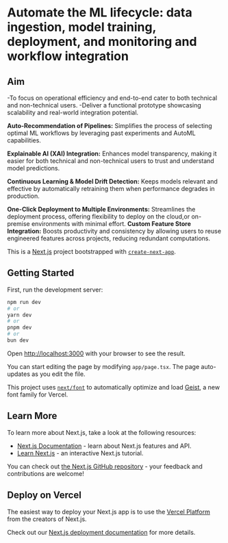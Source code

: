 # Automate the ML lifecycle: data ingestion, model training, deployment, and monitoring and workflow integration

## Aim
-To focus on operational efficiency and end-to-end cater to both technical and non-technical users.
-Deliver a functional prototype showcasing scalability and real-world integration potential.

 **Auto-Recommendation of Pipelines:** Simplifies the process of selecting optimal ML workflows by leveraging past experiments and AutoML capabilities.
 
 **Explainable AI (XAI) Integration:** Enhances model transparency, making it easier for both technical and non-technical users to trust and understand model predictions.
 
 **Continuous Learning & Model Drift Detection:** Keeps models relevant and effective by automatically retraining them when performance degrades in production.
 
 **One-Click Deployment to Multiple Environments:** Streamlines the deployment process, offering flexibility to deploy on the cloud,or on-premise environments with minimal 
effort.
 **Custom Feature Store Integration:** Boosts productivity and consistency by allowing users to reuse engineered features across projects, reducing redundant computations.

This is a [Next.js](https://nextjs.org) project bootstrapped with [`create-next-app`](https://nextjs.org/docs/app/api-reference/cli/create-next-app).

## Getting Started

First, run the development server:

```bash
npm run dev
# or
yarn dev
# or
pnpm dev
# or
bun dev
```

Open [http://localhost:3000](http://localhost:3000) with your browser to see the result.

You can start editing the page by modifying `app/page.tsx`. The page auto-updates as you edit the file.

This project uses [`next/font`](https://nextjs.org/docs/app/building-your-application/optimizing/fonts) to automatically optimize and load [Geist](https://vercel.com/font), a new font family for Vercel.

## Learn More

To learn more about Next.js, take a look at the following resources:

- [Next.js Documentation](https://nextjs.org/docs) - learn about Next.js features and API.
- [Learn Next.js](https://nextjs.org/learn) - an interactive Next.js tutorial.

You can check out [the Next.js GitHub repository](https://github.com/vercel/next.js) - your feedback and contributions are welcome!

## Deploy on Vercel

The easiest way to deploy your Next.js app is to use the [Vercel Platform](https://vercel.com/new?utm_medium=default-template&filter=next.js&utm_source=create-next-app&utm_campaign=create-next-app-readme) from the creators of Next.js.

Check out our [Next.js deployment documentation](https://nextjs.org/docs/app/building-your-application/deploying) for more details.
